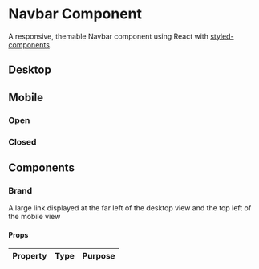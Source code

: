 # Navbar Component
A responsive, themable Navbar component using React with [styled-components](https://github.com/styled-components/styled-components).

## Desktop

## Mobile

### Open

### Closed

## Components

### Brand

A large link displayed at the far left of the desktop view and the top left of the mobile view

#### Props

| Property | Type | Purpose |
| -------- | ---- | ------- |
